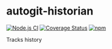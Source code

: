 # autogit-historian

[![Node.js CI](https://github.com/GregRos/autogit-historian/actions/workflows/push.yaml/badge.svg)](https://github.com/GregRos/autogit-historian/actions/workflows/push.yaml)
[![Coverage Status](https://coveralls.io/repos/github/GregRos/autogit-historian/badge.svg?branch=master)](https://coveralls.io/github/GregRos/preszr?branch=master)
[![npm](https://img.shields.io/npm/v/autogit-historian)](https://www.npmjs.com/package/autogit-historian)

Tracks history
